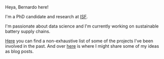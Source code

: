 Heya, Bernardo here!

I'm a PhD candidate and research at [ISF](https://www.uts.edu.au/isf).

I'm passionate about data science and I'm currently working on sustainable battery supply chains.

[Here](https://bernardomendonca.com/projects.html) you can find a non-exhaustive list of some of the projects I've been involved in the past. And over [here](https://bernardomendonca.com/archive.html) is where I might share some of my ideas as blog posts.
